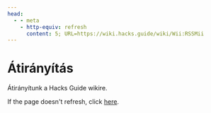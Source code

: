 ```yaml
---
head:
  - - meta
    - http-equiv: refresh
      content: 5; URL=https://wiki.hacks.guide/wiki/Wii:RSSMii
---
```


# Átirányítás

Átirányítunk a Hacks Guide wikire.

If the page doesn't refresh, click [here](https://wiki.hacks.guide/wiki/Wii:RSSMii).
